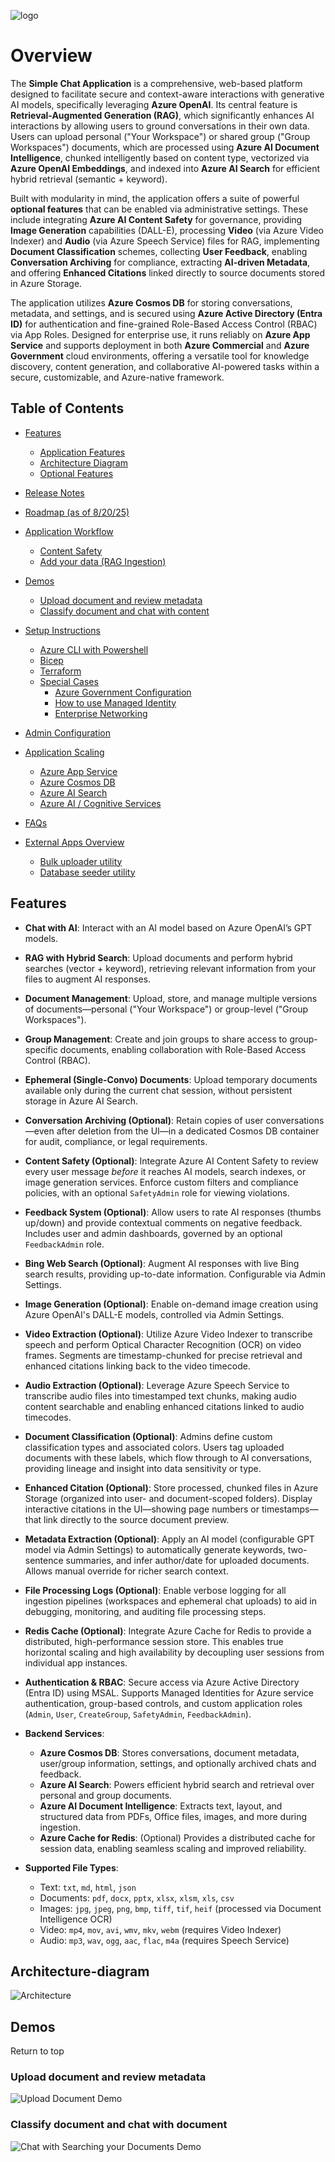 ![logo](./docs/images/logo-wide.png)

# Overview

The **Simple Chat Application** is a comprehensive, web-based platform designed to facilitate secure and context-aware interactions with generative AI models, specifically leveraging **Azure OpenAI**. Its central feature is **Retrieval-Augmented Generation (RAG)**, which significantly enhances AI interactions by allowing users to ground conversations in their own data. Users can upload personal ("Your Workspace") or shared group ("Group Workspaces") documents, which are processed using **Azure AI Document Intelligence**, chunked intelligently based on content type, vectorized via **Azure OpenAI Embeddings**, and indexed into **Azure AI Search** for efficient hybrid retrieval (semantic + keyword).

Built with modularity in mind, the application offers a suite of powerful **optional features** that can be enabled via administrative settings. These include integrating **Azure AI Content Safety** for governance, providing **Image Generation** capabilities (DALL-E), processing **Video** (via Azure Video Indexer) and **Audio** (via Azure Speech Service) files for RAG, implementing **Document Classification** schemes, collecting **User Feedback**, enabling **Conversation Archiving** for compliance, extracting **AI-driven Metadata**, and offering **Enhanced Citations** linked directly to source documents stored in Azure Storage.

The application utilizes **Azure Cosmos DB** for storing conversations, metadata, and settings, and is secured using **Azure Active Directory (Entra ID)** for authentication and fine-grained Role-Based Access Control (RBAC) via App Roles. Designed for enterprise use, it runs reliably on **Azure App Service** and supports deployment in both **Azure Commercial** and **Azure Government** cloud environments, offering a versatile tool for knowledge discovery, content generation, and collaborative AI-powered tasks within a secure, customizable, and Azure-native framework.

## Table of Contents

- [Features](./docs/features.md)
  - [Application Features](#features)
  - [Architecture Diagram](#architecture-diagram)
  - [Optional Features](./docs/features.md#optional-features) 
- [Release Notes](./RELEASE_NOTES.md)
- [Roadmap (as of 8/20/25)](https://github.com/microsoft/simplechat/discussions/133)
- [Application Workflow](./docs/application_workflows.md)
  - [Content Safety](./docs/application_workflows.md#content-safety---workflow)
  - [Add your data (RAG Ingestion)](./docs/application_workflows.md#add-your-data-rag-ingestion)
- [Demos](#demos)
  - [Upload document and review metadata](#upload-document-and-review-metadata)
  - [Classify document and chat with content](#classify-document-and-chat-with-content)
- [Setup Instructions](./docs/setup_instructions.md)
  - [Azure CLI with Powershell](./docs/setup_instructions.md#azure-cli-with-powershell)
  - [Bicep](./docs/setup_instructions.md#bicep)
  - [Terraform](./docs/setup_instructions.md#hashicorp-terraform)
  - [Special Cases](./docs/setup_instructions_special.md)
    - [Azure Government Configuration](./docs/setup_instructions_special.md#azure-government-configuration)
    - [How to use Managed Identity](./docs/setup_instructions_special.md#how-to-use-managed-identity)
    - [Enterprise Networking](./docs/setup_instructions_special.md#enterprise-networking)
  
- [Admin Configuration](./docs/admin_configuration.md)
- [Application Scaling](./docs/application_scaling.md)
  - [Azure App Service](./docs/application_scaling.md#azure-app-service)
  - [Azure Cosmos DB](./docs/application_scaling.md#azure-cosmos-db)
  - [Azure AI Search](./docs/application_scaling.md#azure-ai-search)
  - [Azure AI / Cognitive Services](./docs/application_scaling.md#azure-ai--cognitive-services-openai-document-intelligence-etc)
- [FAQs](./docs/faqs.md)
- [External Apps Overview](./docs/external_apps_overview.md)
  - [Bulk uploader utility](./docs/external_apps_overview.md#bulk-uploader-utility)
  - [Database seeder utility](./docs/external_apps_overview.md#database-seeder-utility)

## Features

- **Chat with AI**: Interact with an AI model based on Azure OpenAI’s GPT models.

- **RAG with Hybrid Search**: Upload documents and perform hybrid searches (vector + keyword), retrieving relevant information from your files to augment AI responses.

- **Document Management**: Upload, store, and manage multiple versions of documents—personal ("Your Workspace") or group-level ("Group Workspaces").

- **Group Management**: Create and join groups to share access to group-specific documents, enabling collaboration with Role-Based Access Control (RBAC).

- **Ephemeral (Single-Convo) Documents**: Upload temporary documents available only during the current chat session, without persistent storage in Azure AI Search.

- **Conversation Archiving (Optional)**: Retain copies of user conversations—even after deletion from the UI—in a dedicated Cosmos DB container for audit, compliance, or legal requirements.

- **Content Safety (Optional)**: Integrate Azure AI Content Safety to review every user message *before* it reaches AI models, search indexes, or image generation services. Enforce custom filters and compliance policies, with an optional `SafetyAdmin` role for viewing violations.

- **Feedback System (Optional)**: Allow users to rate AI responses (thumbs up/down) and provide contextual comments on negative feedback. Includes user and admin dashboards, governed by an optional `FeedbackAdmin` role.

- **Bing Web Search (Optional)**: Augment AI responses with live Bing search results, providing up-to-date information. Configurable via Admin Settings.

- **Image Generation (Optional)**: Enable on-demand image creation using Azure OpenAI's DALL-E models, controlled via Admin Settings.

- **Video Extraction (Optional)**: Utilize Azure Video Indexer to transcribe speech and perform Optical Character Recognition (OCR) on video frames. Segments are timestamp-chunked for precise retrieval and enhanced citations linking back to the video timecode.

- **Audio Extraction (Optional)**: Leverage Azure Speech Service to transcribe audio files into timestamped text chunks, making audio content searchable and enabling enhanced citations linked to audio timecodes.

- **Document Classification (Optional)**: Admins define custom classification types and associated colors. Users tag uploaded documents with these labels, which flow through to AI conversations, providing lineage and insight into data sensitivity or type.

- **Enhanced Citation (Optional)**: Store processed, chunked files in Azure Storage (organized into user- and document-scoped folders). Display interactive citations in the UI—showing page numbers or timestamps—that link directly to the source document preview.

- **Metadata Extraction (Optional)**: Apply an AI model (configurable GPT model via Admin Settings) to automatically generate keywords, two-sentence summaries, and infer author/date for uploaded documents. Allows manual override for richer search context.

- **File Processing Logs (Optional)**: Enable verbose logging for all ingestion pipelines (workspaces and ephemeral chat uploads) to aid in debugging, monitoring, and auditing file processing steps.

- **Redis Cache (Optional)**: Integrate Azure Cache for Redis to provide a distributed, high-performance session store. This enables true horizontal scaling and high availability by decoupling user sessions from individual app instances.

- **Authentication & RBAC**: Secure access via Azure Active Directory (Entra ID) using MSAL. Supports Managed Identities for Azure service authentication, group-based controls, and custom application roles (`Admin`, `User`, `CreateGroup`, `SafetyAdmin`, `FeedbackAdmin`).

- **Backend Services**:

  -   **Azure Cosmos DB**: Stores conversations, document metadata, user/group information, settings, and optionally archived chats and feedback.
  -   **Azure AI Search**: Powers efficient hybrid search and retrieval over personal and group documents.
  -   **Azure AI Document Intelligence**: Extracts text, layout, and structured data from PDFs, Office files, images, and more during ingestion.
  -   **Azure Cache for Redis**: (Optional) Provides a distributed cache for session data, enabling seamless scaling and improved reliability.

- **Supported File Types**:

  -   Text: `txt`, `md`, `html`, `json`

  *   Documents: `pdf`, `docx`, `pptx`, `xlsx`, `xlsm`, `xls`, `csv`
  *   Images: `jpg`, `jpeg`, `png`, `bmp`, `tiff`, `tif`, `heif` (processed via Document Intelligence OCR)
  *   Video: `mp4`, `mov`, `avi`, `wmv`, `mkv`, `webm` (requires Video Indexer)
  *   Audio: `mp3`, `wav`, `ogg`, `aac`, `flac`, `m4a` (requires Speech Service)

## Architecture-diagram

![Architecture](./docs/images/architecture.png)

## Demos

<a href="#simple-chat" style="text-decoration: none;">Return to top</a>

### Upload document and review metadata

![Upload Document Demo](./docs/images/UploadDocumentDemo.gif)

### Classify document and chat with document

![Chat with Searching your Documents Demo](./docs/images/ChatwithSearchingYourDocsDemo.gif)